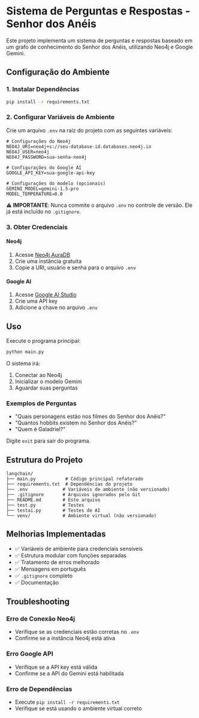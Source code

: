 # Sistema de Perguntas e Respostas - Senhor dos Anéis

Este projeto implementa um sistema de perguntas e respostas baseado em um grafo de conhecimento do Senhor dos Anéis, utilizando Neo4j e Google Gemini.

## Configuração do Ambiente

### 1. Instalar Dependências

```bash
pip install -r requirements.txt
```

### 2. Configurar Variáveis de Ambiente

Crie um arquivo `.env` na raiz do projeto com as seguintes variáveis:

```env
# Configurações do Neo4j
NEO4J_URI=neo4j+s://seu-database-id.databases.neo4j.io
NEO4J_USER=neo4j
NEO4J_PASSWORD=sua-senha-neo4j

# Configurações do Google AI
GOOGLE_API_KEY=sua-google-api-key

# Configurações do modelo (opcionais)
GEMINI_MODEL=gemini-1.5-pro
MODEL_TEMPERATURE=0.0
```

**⚠️ IMPORTANTE**: Nunca commite o arquivo `.env` no controle de versão. Ele já está incluído no `.gitignore`.

### 3. Obter Credenciais

#### Neo4j

1. Acesse [Neo4j AuraDB](https://neo4j.com/cloud/aura/)
2. Crie uma instância gratuita
3. Copie a URI, usuário e senha para o arquivo `.env`

#### Google AI

1. Acesse [Google AI Studio](https://makersuite.google.com/app/apikey)
2. Crie uma API key
3. Adicione a chave no arquivo `.env`

## Uso

Execute o programa principal:

```bash
python main.py
```

O sistema irá:

1. Conectar ao Neo4j
2. Inicializar o modelo Gemini
3. Aguardar suas perguntas

### Exemplos de Perguntas

- "Quais personagens estão nos filmes do Senhor dos Anéis?"
- "Quantos hobbits existem no Senhor dos Anéis?"
- "Quem é Galadriel?"

Digite `exit` para sair do programa.

## Estrutura do Projeto

```
langchain/
├── main.py           # Código principal refatorado
├── requirements.txt  # Dependências do projeto
├── .env             # Variáveis de ambiente (não versionado)
├── .gitignore       # Arquivos ignorados pelo Git
├── README.md        # Este arquivo
├── test.py          # Testes
├── testai.py        # Testes de AI
└── venv/            # Ambiente virtual (não versionado)
```

## Melhorias Implementadas

- ✅ Variáveis de ambiente para credenciais sensíveis
- ✅ Estrutura modular com funções separadas
- ✅ Tratamento de erros melhorado
- ✅ Mensagens em português
- ✅ `.gitignore` completo
- ✅ Documentação

## Troubleshooting

### Erro de Conexão Neo4j

- Verifique se as credenciais estão corretas no `.env`
- Confirme se a instância Neo4j está ativa

### Erro Google API

- Verifique se a API key está válida
- Confirme se a API do Gemini está habilitada

### Erro de Dependências

- Execute `pip install -r requirements.txt`
- Verifique se está usando o ambiente virtual correto
